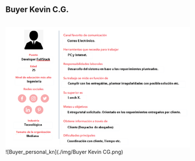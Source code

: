 <a name="Buyer_personal"></a>

<!-- Titulo readme -->
## Buyer Kevin C.G.

<!-- PROJECT LOGO -->
<br />
  <img src="img/Buyer Kevin CG.png" alt="Buyer personal kn">
  </a>![Buyer_personal_kn](./img/Buyer Kevin CG.png)
